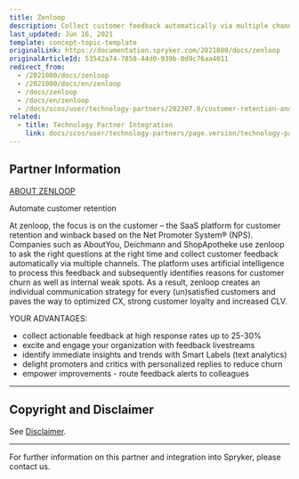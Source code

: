 ```yaml
---
title: Zenloop
description: Collect customer feedback automatically via multiple channels by integrating  Zenlopp into Spryker Commerce OS.
last_updated: Jun 16, 2021
template: concept-topic-template
originalLink: https://documentation.spryker.com/2021080/docs/zenloop
originalArticleId: 53542a74-7858-44d0-939b-0d9c76aa4011
redirect_from:
  - /2021080/docs/zenloop
  - /2021080/docs/en/zenloop
  - /docs/zenloop
  - /docs/en/zenloop
  - /docs/scos/user/technology-partners/202307.0/customer-retention-and-loyalty/zenloop.html  
related:
  - title: Technology Partner Integration
    link: docs/scos/user/technology-partners/page.version/technology-partners.html
---
```


## Partner Information

[ABOUT ZENLOOP](https://www.zenloop.com)

Automate customer retention

At zenloop, the focus is on the customer – the SaaS platform for customer retention and winback based on the Net Promoter System® (NPS). Companies such as AboutYou, Deichmann and ShopApotheke use zenloop to ask the right questions at the right time and collect customer feedback automatically via multiple channels. The platform uses artificial intelligence to process this feedback and subsequently identifies reasons for customer churn as well as internal weak spots. As a result, zenloop creates an individual communication strategy for every (un)satisfied customers and paves the way to optimized CX, strong customer loyalty and increased CLV.

YOUR ADVANTAGES:

* collect actionable feedback at high response rates up to 25-30%
* excite and engage your organization with feedback livestreams
* identify immediate insights and trends with Smart Labels (text analytics)
* delight promoters and critics with personalized replies to reduce churn
* empower improvements - route feedback alerts to colleagues

---

## Copyright and Disclaimer

See [Disclaimer](https://github.com/spryker/spryker-documentation).

---
For further information on this partner and integration into Spryker, please contact us.

<div class="hubspot-form js-hubspot-form" data-portal-id="2770802" data-form-id="163e11fb-e833-4638-86ae-a2ca4b929a41" id="hubspot-1"></div>
